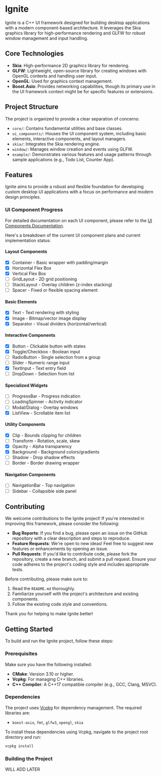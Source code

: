 # Ignite
Ignite is a C++ UI framework designed for building desktop applications with a modern component-based architecture. It leverages the Skia graphics library for high-performance rendering and GLFW for robust window management and input handling.

## Core Technologies
-   **Skia**: High-performance 2D graphics library for rendering.
-   **GLFW**: Lightweight, open-source library for creating windows with OpenGL contexts and handling user input.
-   **OpenGL**: Used for graphics context management.
-   **Boost.Asio**: Provides networking capabilities, though its primary use in the UI framework context might be for specific features or extensions.

## Project Structure
The project is organized to provide a clear separation of concerns:

-   `core/`: Contains fundamental utilities and base classes.
-   `ui_components/`: Houses the UI component system, including basic elements, interactive components, and layout managers.
-   `skia/`: Integrates the Skia rendering engine.
-   `window/`: Manages window creation and events using GLFW.
-   `example/`: Demonstrates various features and usage patterns through sample applications (e.g., Todo List, Counter App).

## Features
Ignite aims to provide a robust and flexible foundation for developing custom desktop UI applications with a focus on performance and modern design principles.

### UI Component Progress
For detailed documentation on each UI component, please refer to the [UI Components Documentation](docs/UI_COMPONENTS.md).

Here's a breakdown of the current UI component plans and current implementation status:

#### Layout Components
- [x] Container - Basic wrapper with padding/margin
- [x] Horizontal Flex Box
- [x] Vertical Flex Box
- [ ] GridLayout - 2D grid positioning
- [ ] StackLayout - Overlay children (z-index stacking)
- [ ] Spacer - Fixed or flexible spacing element

#### Basic Elements
- [x] Text - Text rendering with styling
- [x] Image - Bitmap/vector image display
- [x] Separator - Visual dividers (horizontal/vertical)

#### Interactive Components
- [x] Button - Clickable button with states
- [x] Toggle/Checkbox - Boolean input
- [ ] RadioButton - Single selection from a group
- [ ] Slider - Numeric range input
- [x] TextInput - Text entry field
- [ ] DropDown - Selection from list

#### Specialized Widgets
- [ ] ProgressBar - Progress indication
- [ ] LoadingSpinner - Activity indicator
- [ ] Modal/Dialog - Overlay windows
- [x] ListView - Scrollable item list

#### Utility Components
- [x] Clip - Bounds clipping for children
- [ ] Transform - Rotation, scale, skew
- [x] Opacity - Alpha transparency
- [x] Background - Background colors/gradients
- [ ] Shadow - Drop shadow effects
- [ ] Border - Border drawing wrapper

#### Navigation Components
- [ ] NavigationBar - Top navigation
- [ ] Sidebar - Collapsible side panel

## Contributing
We welcome contributions to the Ignite project! If you're interested in improving this framework, please consider the following:

-   **Bug Reports**: If you find a bug, please open an issue on the GitHub repository with a clear description and steps to reproduce.
-   **Feature Requests**: We're open to new ideas! Feel free to suggest new features or enhancements by opening an issue.
-   **Pull Requests**: If you'd like to contribute code, please fork the repository, create a new branch, and submit a pull request. Ensure your code adheres to the project's coding style and includes appropriate tests.

Before contributing, please make sure to:

1.  Read the `README.md` thoroughly.
2.  Familiarize yourself with the project's architecture and existing components.
3.  Follow the existing code style and conventions.

Thank you for helping to make Ignite better!


## Getting Started
To build and run the Ignite project, follow these steps:

### Prerequisites
Make sure you have the following installed:

-   **CMake**: Version 3.10 or higher.
-   **Vcpkg**: For managing C++ libraries.
-   **C++ Compiler**: A C++17 compatible compiler (e.g., GCC, Clang, MSVC).

### Dependencies
The project uses [Vcpkg](https://vcpkg.io/) for dependency management. The required libraries are:

-   `boost-asio`, `fmt`, `glfw3`, `opengl`, `skia`

To install these dependencies using Vcpkg, navigate to the project root directory and run:

```bash
vcpkg install
```

### Building the Project
 WILL ADD LATER